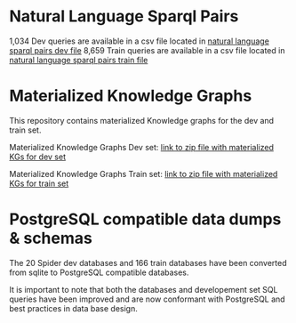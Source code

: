 # Natural Language Sparql Pairs
1,034 Dev queries are available in a csv file located in [natural language sparql pairs dev file](nl_sparql_pairs/dev/dev_nl_sparql.csv)
8,659 Train queries are available in a csv file located in [natural language sparql pairs train file](nl_sparql_pairs/train/train_nl_sparql.csv)

# Materialized Knowledge Graphs

This repository contains materialized Knowledge graphs for the dev and train set. 

Materialized Knowledge Graphs Dev set: [link to zip file with materialized KGs for dev set](https://drive.google.com/file/d/1MHfPD0IuF4tWzbJEGSDmUMEavkB4lEs0/view?usp=sharing)

Materialized Knowledge Graphs Train set: [link to zip file with materialized KGs for train set](https://drive.google.com/file/d/1MHfPD0IuF4tWzbJEGSDmUMEavkB4lEs0/view?usp=sharing)


# PostgreSQL compatible data dumps & schemas
The 20 Spider dev databases and 166 train databases have been converted from sqlite to PostgreSQL compatible databases. 

It is important to note that both the databases and developement set SQL queries have been improved and are now conformant with PostgreSQL and best practices in data base design.






